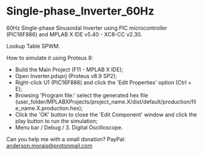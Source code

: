 # Single-phase_Inverter_60Hz
60Hz Single-phase Sinusoidal Inverter using PIC microcontroller (PIC16F886) and MPLAB X IDE v5.40 - XC8-CC v2.30.

Lookup Table SPWM.

How to simulate it using Proteus 8:

- Build the Main Project (F11 - MPLAB X IDE);
- Open Inverter.pdsprj (Proteus v8.9 SP2);
- Right-click U1 (PIC16F886) and click the 'Edit Properties' option (Ctrl + E);
- Browsing 'Program file:' select the generated hex file (user_folder/MPLABXProjects/project_name.X/dist/default/production/file_name.X.production.hex);
- Click the 'OK' button to close the 'Edit Component' window and click the play button to run the simulation;
- Menu bar / Debug / 3. Digital Oscilloscope.

Can you help me with a small donation? PayPal: anderson.morais@protonmail.com
